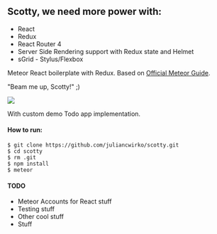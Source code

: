 ## Scotty, we need more power with:

- React
- Redux
- React Router 4
- Server Side Rendering support with Redux state and Helmet
- sGrid - Stylus/Flexbox

Meteor React boilerplate with Redux.
Based on [Official Meteor Guide](http://guide.meteor.com/).

"Beam me up, Scotty!" ;)

![](https://i.imgflip.com/l909e.jpg)

With custom demo Todo app implementation.

#### How to run:

```
$ git clone https://github.com/juliancwirko/scotty.git
$ cd scotty
$ rm .git
$ npm install
$ meteor
```

#### TODO

- Meteor Accounts for React stuff
- Testing stuff
- Other cool stuff
- Stuff
